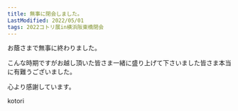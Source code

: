 ```yaml
---
title: 無事に閉会しました。
LastModified: 2022/05/01
tags: 2022コトリ展in横浜阪東橋閉会
---
```

お蔭さまで無事に終わりました。

こんな時期ですがお越し頂いた皆さま一緒に盛り上げて下さいました皆さま本当に有難うございました。

心より感謝しています。

kotori